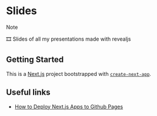 # Slides

> [!NOTE]
> 🎞️ Slides of all my presentations made with revealjs

## Getting Started

This is a [Next.js](https://nextjs.org/) project bootstrapped with [`create-next-app`](https://github.com/vercel/next.js/tree/canary/packages/create-next-app).


## Useful links

- [How to Deploy Next.js Apps to Github Pages](https://www.freecodecamp.org/news/how-to-deploy-next-js-app-to-github-pages/)